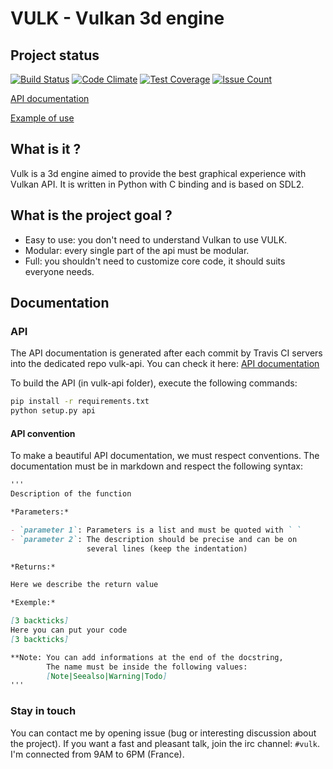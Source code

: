 # VULK - Vulkan 3d engine

## Project status

[![Build Status](https://travis-ci.org/realitix/vulk.svg?branch=master)](https://travis-ci.org/realitix/vulk)
[![Code Climate](https://codeclimate.com/github/realitix/vulk/badges/gpa.svg)](https://codeclimate.com/github/realitix/vulk)
[![Test Coverage](https://codeclimate.com/github/realitix/vulk/badges/coverage.svg)](https://codeclimate.com/github/realitix/vulk/coverage)
[![Issue Count](https://codeclimate.com/github/realitix/vulk/badges/issue_count.svg)](https://codeclimate.com/github/realitix/vulk)


[API documentation](https://realitix.github.io/vulk-api/vulk/)

[Example of use](https://realitix.github.io/vulk-demo/)

## What is it ?

Vulk is a 3d engine aimed to provide the best graphical experience with Vulkan API.
It is written in Python with C binding and is based on SDL2.

## What is the project goal ?

- Easy to use: you don't need to understand Vulkan to use VULK.
- Modular: every single part of the api must be modular.
- Full: you shouldn't need to customize core code, it should suits everyone needs.

## Documentation

### API
The API documentation is generated after each commit by Travis CI servers
into the dedicated repo vulk-api. You can check it here:
[API documentation](https://realitix.github.io/vulk-api/vulk/)

To build the API (in vulk-api folder), execute the following commands:

```bash
pip install -r requirements.txt
python setup.py api
```

#### API convention
To make a beautiful API documentation, we must respect conventions.
The documentation must be in markdown and respect the following syntax:

```markdown
'''
Description of the function

*Parameters:*

- `parameter 1`: Parameters is a list and must be quoted with ` `
- `parameter 2`: The description should be precise and can be on
                 several lines (keep the indentation)

*Returns:*

Here we describe the return value

*Exemple:*

[3 backticks]
Here you can put your code
[3 backticks]

**Note: You can add informations at the end of the docstring,
        The name must be inside the following values:
        [Note|Seealso|Warning|Todo]
'''
```

### Stay in touch

You can contact me by opening issue (bug or interesting discussion about
the project). If you want a fast and pleasant talk, join the irc channel:
`#vulk`. I'm connected from 9AM to 6PM (France).
